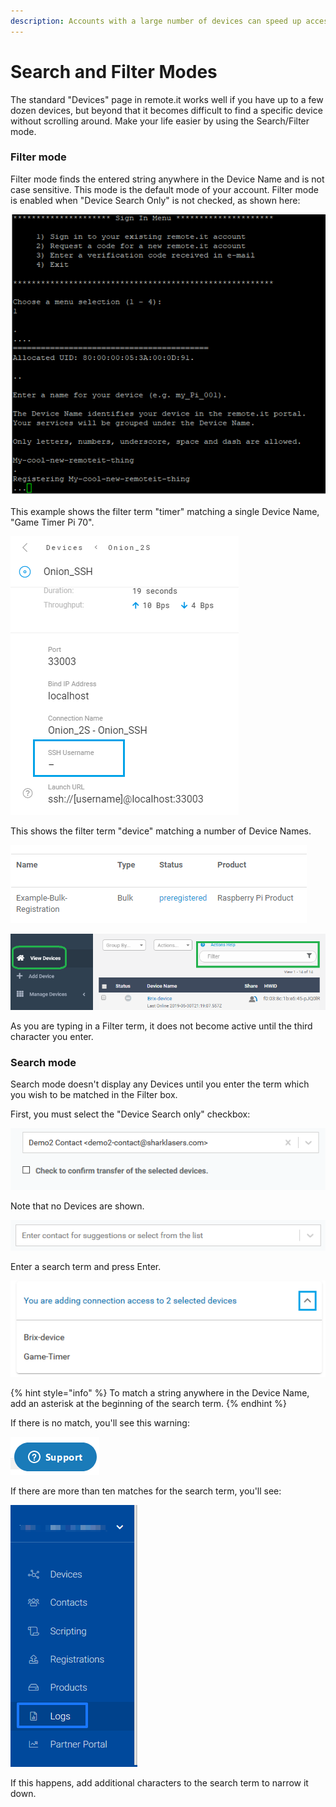 ```yaml
---
description: Accounts with a large number of devices can speed up access using this mode
---
```


# Search and Filter Modes

The standard "Devices" page in remote.it works well if you have up to a few dozen devices, but beyond that it becomes difficult to find a specific device without scrolling around.  Make your life easier by using the Search/Filter mode.

### Filter mode

Filter mode finds the entered string anywhere in the Device Name and is not case sensitive.  This mode is the default mode of your account.   Filter mode is enabled when "Device Search Only" is not checked, as shown here:

![](../../../.gitbook/assets/image%20%28213%29.png)

This example shows the filter term "timer" matching a single Device Name, "Game Timer Pi 70".

![](../../../.gitbook/assets/image%20%28355%29.png)

This shows the filter term "device" matching a number of Device Names.

![](../../../.gitbook/assets/image%20%28255%29.png)

![](../../../.gitbook/assets/image%20%2846%29.png)

As you are typing in a Filter term, it does not become active until the third character you enter.

### Search mode

Search mode doesn't display any Devices until you enter the term which you wish to be matched in the Filter box.

First, you must select the "Device Search only" checkbox:

![](../../../.gitbook/assets/image%20%28302%29.png)

Note that no Devices are shown.

![](../../../.gitbook/assets/image%20%28126%29.png)

Enter a search term and press Enter.  

![](../../../.gitbook/assets/image%20%28297%29.png)

{% hint style="info" %}
To match a string anywhere in the Device Name, add an asterisk at the beginning of the search term.
{% endhint %}

If there is no match, you'll see this warning:

![](../../../.gitbook/assets/image%20%28138%29.png)

If there are more than ten matches for the search term, you'll see:

![](../../../.gitbook/assets/image%20%2836%29.png)

If this happens, add additional characters to the search term to narrow it down.

